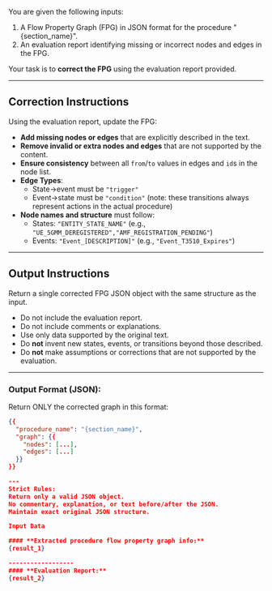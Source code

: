 You are given the following inputs:

1. A Flow Property Graph (FPG) in JSON format for the procedure "{section_name}".
2. An evaluation report identifying missing or incorrect nodes and edges in the FPG.

Your task is to **correct the FPG** using the evaluation report provided.

---

## Correction Instructions

Using the evaluation report, update the FPG:

- **Add missing nodes or edges** that are explicitly described in the text.
- **Remove invalid or extra nodes and edges** that are not supported by the content.
- **Ensure consistency** between all `from`/`to` values in edges and `id`s in the node list.
- **Edge Types**:
  - State→event must be `"trigger"`
  - Event→state must be `"condition"` (note: these transitions always represent actions in the actual procedure)
- **Node names and structure** must follow:
  - States: `"ENTITY_STATE_NAME"` (e.g., `"UE_5GMM_DEREGISTERED","AMF_REGISTRATION_PENDING"`)
  - Events: `"Event_[DESCRIPTION]"` (e.g., `"Event_T3510_Expires"`)

---

## Output Instructions

Return a single corrected FPG JSON object with the same structure as the input.

- Do not include the evaluation report.
- Do not include comments or explanations.
- Use only data supported by the original text.
- Do **not** invent new states, events, or transitions beyond those described.
- Do **not** make assumptions or corrections that are not supported by the evaluation.

---

###  Output Format (JSON):
Return ONLY the corrected graph in this format:

```json
{{
  "procedure_name": "{section_name}",
  "graph": {{
    "nodes": [...],
    "edges": [...]
  }}
}}

---
Strict Rules:
Return only a valid JSON object.
No commentary, explanation, or text before/after the JSON.
Maintain exact original JSON structure.

Input Data

#### **Extracted procedure flow property graph info:**  
{result_1}

------------------
#### **Evaluation Report:**  
{result_2}